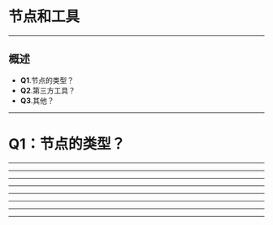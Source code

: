 # 节点和工具


----

## 概述

- **Q1**.节点的类型？
- **Q2**.第三方工具？
- **Q3**.其他？

---

# Q1：节点的类型？

----


----

----



----

----

----

----

----
